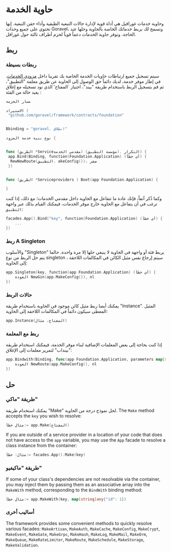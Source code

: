 # حاوية الخدمة

وحاوية خدمات غورافيل هي أداة قوية لإدارة حالات التبعية الطبقية وأداء حقن التبعية. إنها
تحتوي على جميع وحدات Goravel، وتسمح لك بربط خدماتك الخاصة بالحاوية وحلها عند الحاجة.
وتوفر حاوية الخدمات دعماً قوياً لحزم أطراف ثالثة حول غورافل.

## ربط

### ربطات بسيطة

سيتم تسجيل جميع ارتباطات حاويات الخدمة الخاصة بك تقريبا داخل [مزودي الخدمات](./providers).
في إطار موفر خدمة، لديك دائماً حق الوصول إلى الحاوية عن طريق معلمة "التطبيق"، ثم قم بتسجيل الربط
باستخدام طريقة "بيند"، اجتياز \`المفتاح' الذي نود تسجيله مع إغلاق يعيد حالة من الفئة
:

```go
مسار الحزمة

الاستيراد (
 "github.com/goravel/framework/contracts/foundation"


Bbinding = "goravel. انطلاق"

نوع بنية خدمة المزود {


func (الطريق *Serviceمقدمي الخدمة) (مؤسسة التطبيق). التكرار) {
 app.Bind(Binding, function(Foundation.Application) (أي خطأ) {
  RewNewRoute(التطبيق. akeConfig())، صفر
 })


func (الطريق *Serviceproviders ) Boot(app Foundation.Application) {

}
```

وكما ذُكر آنفاً، فإنك عادة ما تتفاعل مع الحاوية داخل مقدمي الخدمات؛ مع ذلك، إذا كنت ترغب في أن يتفاعل
مع الحاوية خارج موفر الخدمات، فيمكنك القيام بذلك عبر واجهة `التطبيق`:

```go
facades.App().Bind("key", function(Foundation.Application) (أي خطأ) {
    ...
})
```

### ربط A Singleton

والأسلوب "Singleton" يربط فئة أو واجهة في الحاوية لا ينبغي حلها إلا مرة واحدة. حالما يتم حل الربط من نوع
singleton ، سيتم إرجاع نفس مثيل الكائن في المكالمات اللاحقة إلى الحاوية:

```go
app.Singleton(key, function(app Foundation.Application) (أي خطأ) {
    العودة NewGin(app.MakeConfig()), nl
})
```

### حالات الربط

يمكنك أيضا ربط مثيل كائن موجود في الحاوية باستخدام طريقة "Instance". المثيل المعطى سيكون
دائماً في المكالمات اللاحقة إلى الحاوية:

```go
app.Instance(المفتاح، مثال)
```

### ربط مع المعلمة

إذا كنت بحاجة إلى بعض المعلمات الإضافية لبناء موفر الخدمة، فيمكنك استخدام طريقة "بينداب" لتمرير معلمات
إلى الإغلاق:

```go
app.Bindwith(Binding, func(app Foundation.Application, parameters map[string]any) (أي خطأ) {
    العودة NewRoute(app.MakeConfig(), nl
})
```

## حل

### طريقة "ماكي"

يمكنك استخدام طريقة "Make" لحل نموذج درجة من الحاوية. The `Make` method accepts the `key` you
wish to resolve:

```go
مثال خطأ:= app.Make(المفتاح)
```

If you are outside of a service provider in a location of your code that does not have access to the `app` variable, you
may use the `App` facade to resolve a class instance from the container:

```go
مثال: خطأ:= facades.App().Make(key)
```

### طريقة "ماكيفيو"

If some of your class's dependencies are not resolvable via the container, you may inject them by passing them as an
associative array into the `MakeWith` method, corresponding to the `BindWith` binding method:

```go
مثال خطأ:= app.MakeWith(key, map[string]any{"id": 1})
```

### أساليب أخرى

The framework provides some convenient methods to quickly resolve various facades: `MakeArtisan`, `MakeAuth`,
`MakeCache`, `MakeConfig`, `MakeCrypt`, `MakeEvent`, `MakeGate`, `MakeGrpc`, `MakeHash`, `MakeLog`, `MakeMail`,
`MakeOrm`, `MakeQueue`, `MakeRateLimiter`, `MakeRoute`, `MakeSchedule`, `MakeStorage`, `MakeValidation`.
